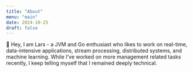 ```yaml
---
title: "About"
menu: "main"
date: 2024-10-25
draft: false
---
```


👋 Hey, I am Lars - a JVM and Go enthusiast who likes to work on real-time, data-intensive applications, stream processing, distributed systems, and machine learning. While I've worked on more management related tasks recently, I keep telling myself that I remained deeply technical.
